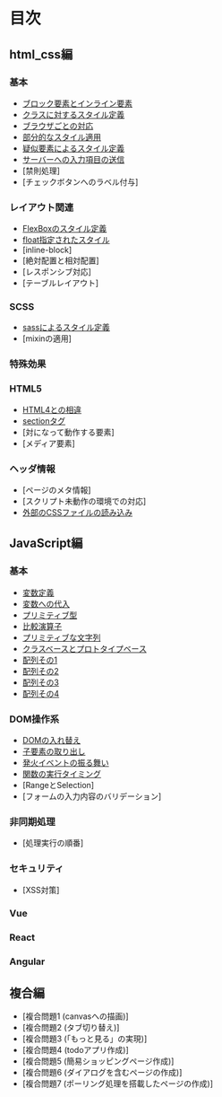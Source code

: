 # 目次
## html_css編
### 基本
- [ブロック要素とインライン要素](html_css/fundamental/BrockOrInline/question.md)
- [クラスに対するスタイル定義](html_css/fundamental/StyleDefinitionOfClass/question.md)
- [ブラウザごとの対応](html_css/fundamental/BrowserOptimization/question.md)
- [部分的なスタイル適用](html_css/fundamental/PartialStyling/question.md)
- [疑似要素によるスタイル定義](html_css/fundamental/PseudoElement/question.md)
- [サーバーへの入力項目の送信](html_css/fundamental/SendToServer/question.md)
- [禁則処理]
- [チェックボタンへのラベル付与]

### レイアウト関連
- [FlexBoxのスタイル定義](html_css/fundamental/FlexibleBox/question.md)
- [float指定されたスタイル](html_css/fundamental/FloatStyling/question.md)
- [inline-block]
- [絶対配置と相対配置]
- [レスポンシブ対応]
- [テーブルレイアウト]

### SCSS
- [sassによるスタイル定義](html_css/fundamental/SCSSWriting/question.md)
- [mixinの適用]

### 特殊効果

### HTML5
- [HTML4との相違](html_css/fundamental/Version/question.md)
- [sectionタグ](html_css/fundamental/AboutSection/question.md)
- [対になって動作する要素]
- [メディア要素]

### ヘッダ情報
- [ページのメタ情報]
- [スクリプト未動作の環境での対応]
- [外部のCSSファイルの読み込み](html_css/fundamental/ImportStyleSheets/question.md)

## JavaScript編
### 基本
- [変数定義](javascript/fundamental/VariableDefinition/question.md)
- [変数への代入](javascript/fundamental/Substitution/question.md)
- [プリミティブ型](javascript/fundamental/PrimitiveTypes/question.md)
- [比較演算子](javascript/fundamental/ComparativeOperator/question.md)
- [プリミティブな文字列](javascript/fundamental/PrimitiveCharacter/question.md)
- [クラスベースとプロトタイプベース](javascript/fundamental/BaseDifference/question.md)
- [配列その1](javascript/fundamental/Array1/question.md)
- [配列その2](javascript/fundamental/Array2/question.md)
- [配列その3](javascript/fundamental/ArrayControl1/question.md)
- [配列その4](javascript/fundamental/ArrayControl2/question.md)

### DOM操作系
- [DOMの入れ替え](javascript/DomControl/ChangeDom/question.md)
- [子要素の取り出し](javascript/DomControl/ChildNodes/question.md)
- [発火イベントの振る舞い](javascript/DomControl/EventBehavior/question.md)
- [関数の実行タイミング](javascript/DomControl/FunctionExecutionTiming/question.md)
- [RangeとSelection]
- [フォームの入力内容のバリデーション]

### 非同期処理
- [処理実行の順番]

### セキュリティ
- [XSS対策]

### Vue

### React

### Angular

## 複合編
- [複合問題1 (canvasへの描画)]
- [複合問題2 (タブ切り替え)]
- [複合問題3 (「もっと見る」の実現)]
- [複合問題4 (todoアプリ作成)]
- [複合問題5 (簡易ショッピングページ作成)]
- [複合問題6 (ダイアログを含むページの作成)]
- [複合問題7 (ポーリング処理を搭載したページの作成)]
